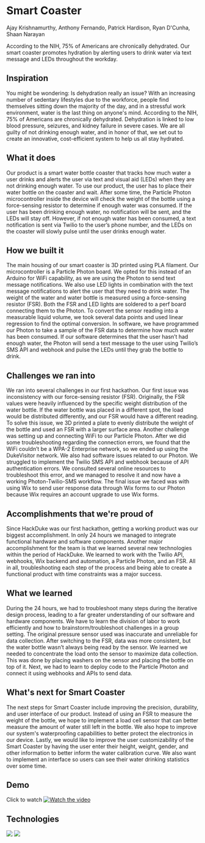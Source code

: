 # Smart Coaster
Ajay Krishnamurthy, Anthony Fernando, Patrick Hardison, Ryan D'Cunha, Shaan Narayan

According to the NIH, 75% of Americans are chronically dehydrated. Our smart coaster promotes hydration by alerting users to drink water via text message and LEDs throughout the workday. 
 
## Inspiration
You might be wondering: Is dehydration really an issue? With an increasing number of sedentary lifestyles due to the workforce, people find themselves sitting down the majority of the day, and in a stressful work environment, water is the last thing on anyone's mind. According to the NIH, 75% of Americans are chronically dehydrated. Dehydration is linked to low blood pressure, seizures, and kidney failure in severe cases. We are all guilty of not drinking enough water, and in honor of that, we set out to create an innovative, cost-efficient system to help us all stay hydrated.

## What it does
Our product is a smart water bottle coaster that tracks how much water a user drinks and alerts the user via text and visual aid (LEDs) when they are not drinking enough water. To use our product, the user has to place their water bottle on the coaster and wait. After some time, the Particle Photon microcontroller inside the device will check the weight of the bottle using a force-sensing resistor to determine if enough water was consumed. If the user has been drinking enough water, no notification will be sent, and the LEDs will stay off. However, if not enough water has been consumed, a text notification is sent via Twilio to the user’s phone number, and the LEDs on the coaster will slowly pulse until the user drinks enough water.

## How we built it
The main housing of our smart coaster is 3D printed using PLA filament. Our microcontroller is a Particle Photon board. We opted for this instead of an Arduino for WiFi capability, as we are using the Photon to send text message notifications. We also use LED lights in combination with the text message notifications to alert the user that they need to drink water. The weight of the water and water bottle is measured using a force-sensing resistor (FSR).  Both the FSR and LED lights are soldered to a perf board connecting them to the Photon. To convert the sensor reading into a measurable liquid volume, we took several data points and used linear regression to find the optimal conversion. In software, we have programmed our Photon to take a sample of the FSR data to determine how much water has been consumed. If our software determines that the user hasn’t had enough water, the Photon will send a text message to the user using Twilio’s SMS API and webhook and pulse the LEDs until they grab the bottle to drink.

## Challenges we ran into
We ran into several challenges in our first hackathon. Our first issue was inconsistency with our force-sensing resistor (FSR). Originally, the FSR values were heavily influenced by the specific weight distribution of the water bottle. If the water bottle was placed in a different spot, the load would be distributed differently, and our FSR would have a different reading. To solve this issue, we 3D printed a plate to evenly distribute the weight of the bottle and used an FSR with a larger surface area. Another challenge was setting up and connecting WiFi to our Particle Photon. After we did some troubleshooting regarding the connection errors, we found that the WiFi couldn’t be a WPA-2 Enterprise network, so we ended up using the DukeVisitor network. We also had software issues related to our Photon. We struggled to implement the Twilio SMS API and webhook because of API authentication errors. We consulted several online resources to troubleshoot this error, and we managed to resolve it and now have a working Photon-Twilio-SMS workflow. The final issue we faced was with using Wix to send user response data through Wix forms to our Photon because Wix requires an account upgrade to use Wix forms.
 
## Accomplishments that we're proud of
Since HackDuke was our first hackathon, getting a working product was our biggest accomplishment. In only 24 hours we managed to integrate functional hardware and software components. Another major accomplishment for the team is that we learned several new technologies within the period of HackDuke. We learned to work with the Twilio API, webhooks, Wix backend and automation, a Particle Photon, and an FSR. All in all, troubleshooting each step of the process and being able to create a functional product with time constraints was a major success.

## What we learned
During the 24 hours, we had to troubleshoot many steps during the iterative design process, leading to a far greater understanding of our software and hardware components. We have to learn the division of labor to work efficiently and how to brainstorm/troubleshoot challenges in a group setting. The original pressure sensor used was inaccurate and unreliable for data collection. After switching to the FSR, data was more consistent, but the water bottle wasn’t always being read by the sensor. We learned we needed to concentrate the load onto the sensor to maximize data collection. This was done by placing washers on the sensor and placing the bottle on top of it. Next, we had to learn to deploy code to the Particle Photon and connect it using webhooks and APIs to send data. 

## What's next for Smart Coaster
The next steps for Smart Coaster include improving the precision, durability, and user interface of our product. Instead of using an FSR to measure the weight of the bottle, we hope to implement a load cell sensor that can better measure the amount of water still left in the bottle. We also hope to improve our system's waterproofing capabilities to better protect the electronics in our device. Lastly, we would like to improve the user customizability of the Smart Coaster by having the user enter their height, weight, gender, and other information to better inform the water calibration curve. We also want to implement an interface so users can see their water drinking statistics over some time.

## Demo
Click to watch
[![Watch the video](https://img.youtube.com/vi/L-6ZjFuQa9M/maxresdefault.jpg)](https://youtu.be/L-6ZjFuQa9M)


## Technologies

<img src="https://img.shields.io/badge/c++-%2300599C.svg?style=for-the-badge&logo=c%2B%2B&logoColor=white"/>
<img src="https://img.shields.io/badge/twilio-%23F22F46.svg?&style=for-the-badge&logo=twilio&logoColor=white" />

